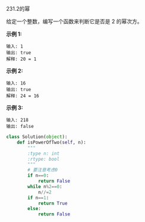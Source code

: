 231.2的幂

给定一个整数，编写一个函数来判断它是否是 2 的幂次方。

**示例 1:**

```
输入: 1
输出: true
解释: 20 = 1
```

**示例 2:**

```
输入: 16
输出: true
解释: 24 = 16
```

**示例 3:**

```
输入: 218
输出: false
```





```python
class Solution(object):
    def isPowerOfTwo(self, n):
        """
        :type n: int
        :rtype: bool
        """
        # 要注意考虑0
        if n==0:
            return False
        while n%2==0:
            n//=2
        if n==1:
            return True
        else:
            return False
```


